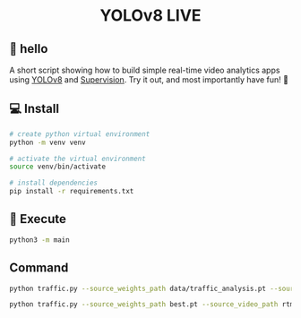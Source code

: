 <h1 align="center">YOLOv8 LIVE</h1>

<!-- <p align="center">
    <a href="https://youtu.be/QV85eYOb7gk">
        <img src="https://user-images.githubusercontent.com/26109316/218765786-5ae9d65d-10fc-4626-af72-8e833e3b8f34.jpg" alt="count-objects-crossing-line">
    </a>
</p> -->

## 👋 hello

A short script showing how to build simple real-time video analytics apps using [YOLOv8](https://github.com/ultralytics/ultralytics) and [Supervision](https://github.com/roboflow/supervision). Try it out, and most importantly have fun! 🤪

## 💻 Install

```bash
# create python virtual environment
python -m venv venv

# activate the virtual environment
source venv/bin/activate

# install dependencies
pip install -r requirements.txt
```

## 📸 Execute

```bash
python3 -m main
```

## Command
```bash
python traffic.py --source_weights_path data/traffic_analysis.pt --source_video_path data/traffic_analysis.mov --confidence_threshold 0.3 --iou_threshold 0.5 --target_video_path data/traffic_analysis_result.mov

python traffic.py --source_weights_path best.pt --source_video_path rtmp://localhost:1935/live/mist1 --confidence_threshold 0.3 --iou_threshold 0.5 --target_video_path data/traffic_analysis_result.mp4

```
